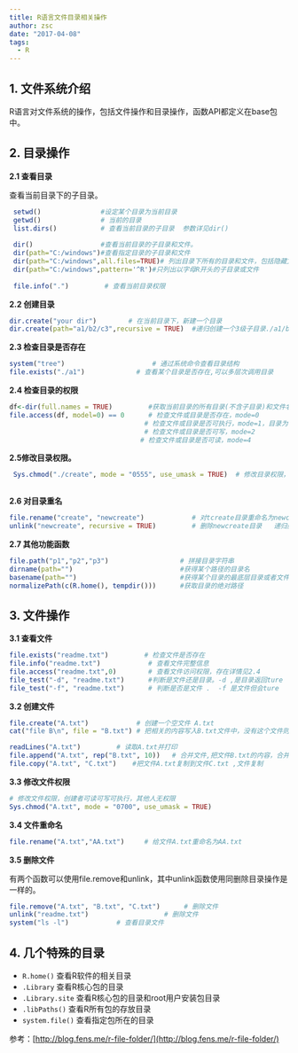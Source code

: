 ```yaml
---
title: R语言文件目录相关操作
author: zsc
date: "2017-04-08"
tags:
  - R
---
```


## 1. 文件系统介绍

R语言对文件系统的操作，包括文件操作和目录操作，函数API都定义在base包中。



## 2. 目录操作

**2.1 查看目录**

查看当前目录下的子目录。

```R
 setwd()               #设定某个目录为当前目录
 getwd()               # 当前的目录
 list.dirs()           # 查看当前目录的子目录  参数详见dir()
 
 dir()                 #查看当前目录的子目录和文件。
 dir(path="C:/windows")#查看指定目录的子目录和文件
 dir(path="C:/windows",all.files=TRUE)# 列出目录下所有的目录和文件，包括隐藏文件
 dir(path="C:/windows",pattern='^R')#只列出以字母R开头的子目录或文件
 
 file.info(".")         # 查看当前目录权限
```

**2.2 创建目录**

```R
dir.create("your dir")        # 在当前目录下，新建一个目录
dir.create(path="a1/b2/c3",recursive = TRUE)  #递归创建一个3级子目录./a1/b2/c3，直接创建会出错
```

**2.3 检查目录是否存在**

```R
system("tree")                      # 通过系统命令查看目录结构
file.exists("./a1")             # 查看某个目录是否存在,可以多层次调用目录
```

**2.4 检查目录的权限**

```R
df<-dir(full.names = TRUE)         #获取当前目录的所有目录(不含子目录)和文件名（含后缀）
file.access(df, model=0) == 0      # 检查文件或目录是否存在，mode=0
         						  # 检查文件或目录是否可执行，mode=1，目录为可以执行
         						  # 检查文件或目录是否可写，mode=2
          						 # 检查文件或目录是否可读，mode=4
```

**2.5修改目录权限。**

```R
 Sys.chmod("./create", mode = "0555", use_umask = TRUE)  # 修改目录权限，所有用户只读
 
```

**2.6 对目录重名**

```R
file.rename("create", "newcreate")            # 对tcreate目录重命名为newcreate
unlink("newcreate", recursive = TRUE)         # 删除newcreate目录   递归删除
```

**2.7 其他功能函数**

```R
file.path("p1","p2","p3")                  # 拼接目录字符串
dirname(path="")                           #获得某个路径的目录名
basename(path="")                          #获得某个目录的最底层目录或者文件名
normalizePath(c(R.home(), tempdir()))      #获取目录的绝对路径
```

## 3. 文件操作

**3.1 查看文件**

```R
file.exists("readme.txt")         # 检查文件是否存在
file.info("readme.txt")            # 查看文件完整信息
file.access("readme.txt",0)        # 查看文件访问权限，存在详情见2.4
file_test("-d", "readme.txt")      #判断是文件还是目录。-d ,是目录返回ture
file_test("-f", "readme.txt")      # 判断是否是文件 .  -f 是文件但会ture

```

 **3.2 创建文件**

```R
file.create("A.txt")            # 创建一个空文件 A.txt
cat("file B\n", file = "B.txt") # 把相关的内容写入B.txt文件中，没有这个文件则创建文件并写入内容 

readLines("A.txt")         # 读取A.txt并打印
file.append("A.txt", rep("B.txt", 10))   # 合并文件,把文件B.txt的内容，合并到 A.txt。
file.copy("A.txt", "C.txt")    #把文件A.txt复制到文件C.txt ,文件复制
```

**3.3 修改文件权限**

```R
# 修改文件权限，创建者可读可写可执行，其他人无权限
Sys.chmod("A.txt", mode = "0700", use_umask = TRUE)
```

**3.4 文件重命名**

```R
file.rename("A.txt","AA.txt")     # 给文件A.txt重命名为AA.txt
```

**3.5 删除文件**

有两个函数可以使用file.remove和unlink，其中unlink函数使用同删除目录操作是一样的。

```R
file.remove("A.txt", "B.txt", "C.txt")      # 删除文件
unlink("readme.txt")                   # 删除文件
system("ls -l")            # 查看目录文件
```

## 4. 几个特殊的目录

- `R.home()` 查看R软件的相关目录
- `.Library` 查看R核心包的目录
- `.Library.site` 查看R核心包的目录和root用户安装包目录
- `.libPaths()` 查看R所有包的存放目录
- `system.file()` 查看指定包所在的目录

参考：[http://blog.fens.me/r-file-folder/](http://blog.fens.me/r-file-folder/)
